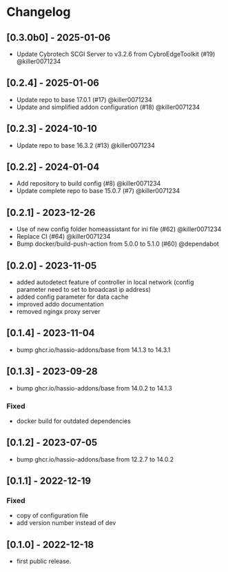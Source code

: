 <!-- https://developers.home-assistant.io/docs/add-ons/presentation#keeping-a-changelog -->

# Changelog

## [0.3.0b0] - 2025-01-06

- Update Cybrotech SCGI Server to v3.2.6 from CybroEdgeToolkit (#19) @killer0071234

## [0.2.4] - 2025-01-06

- Update repo to base 17.0.1 (#17) @killer0071234
- Update and simplified addon configuration (#18) @killer0071234

## [0.2.3] - 2024-10-10

- Update repo to base 16.3.2 (#13) @killer0071234

## [0.2.2] - 2024-01-04

- Add repository to build config (#8) @killer0071234
- Update complete repo to base 15.0.7 (#7) @killer0071234

## [0.2.1] - 2023-12-26

- Use of new config folder homeassistant for ini file (#62) @killer0071234
- Replace CI (#64) @killer0071234
- Bump docker/build-push-action from 5.0.0 to 5.1.0 (#60) @dependabot

## [0.2.0] - 2023-11-05

- added autodetect feature of controller in local network (config parameter need to set to broadcast ip address)
- added config parameter for data cache
- improved addo documentation
- removed ngingx proxy server

## [0.1.4] - 2023-11-04

- bump ghcr.io/hassio-addons/base from 14.1.3 to 14.3.1

## [0.1.3] - 2023-09-28

- bump ghcr.io/hassio-addons/base from 14.0.2 to 14.1.3

### Fixed

- docker build for outdated dependencies

## [0.1.2] - 2023-07-05

- bump ghcr.io/hassio-addons/base from 12.2.7 to 14.0.2

## [0.1.1] - 2022-12-19

### Fixed

- copy of configuration file
- add version number instead of dev

## [0.1.0] - 2022-12-18

- first public release.
